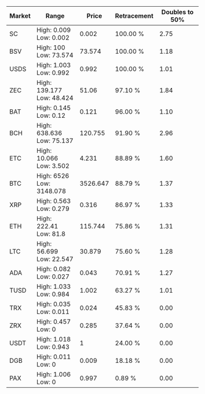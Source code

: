 | Market | Range | Price| Retracement | Doubles to 50% |
| --- | --- | --- | --- | --- |
| SC | High: 0.009<br />Low: 0.002 | 0.002 | 100.00 % | 2.75 |
| BSV | High: 100<br />Low: 73.574 | 73.574 | 100.00 % | 1.18 |
| USDS | High: 1.003<br />Low: 0.992 | 0.992 | 100.00 % | 1.01 |
| ZEC | High: 139.177<br />Low: 48.424 | 51.06 | 97.10 % | 1.84 |
| BAT | High: 0.145<br />Low: 0.12 | 0.121 | 96.00 % | 1.10 |
| BCH | High: 638.636<br />Low: 75.137 | 120.755 | 91.90 % | 2.96 |
| ETC | High: 10.066<br />Low: 3.502 | 4.231 | 88.89 % | 1.60 |
| BTC | High: 6526<br />Low: 3148.078 | 3526.647 | 88.79 % | 1.37 |
| XRP | High: 0.563<br />Low: 0.279 | 0.316 | 86.97 % | 1.33 |
| ETH | High: 222.41<br />Low: 81.8 | 115.744 | 75.86 % | 1.31 |
| LTC | High: 56.699<br />Low: 22.547 | 30.879 | 75.60 % | 1.28 |
| ADA | High: 0.082<br />Low: 0.027 | 0.043 | 70.91 % | 1.27 |
| TUSD | High: 1.033<br />Low: 0.984 | 1.002 | 63.27 % | 1.01 |
| TRX | High: 0.035<br />Low: 0.011 | 0.024 | 45.83 % | 0.00 |
| ZRX | High: 0.457<br />Low: 0 | 0.285 | 37.64 % | 0.00 |
| USDT | High: 1.018<br />Low: 0.943 | 1 | 24.00 % | 0.00 |
| DGB | High: 0.011<br />Low: 0 | 0.009 | 18.18 % | 0.00 |
| PAX | High: 1.006<br />Low: 0 | 0.997 | 0.89 % | 0.00 |
